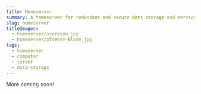 ```yaml
---
title: Homeserver
summary: A homeserver for redundant and secure data storage and service hosting, built to be replicated by others.
slug: homeserver
titleImages: 
  - homeserver/overview.jpg
  - homeserver/pfsense-blade.jpg
tags: 
  - homeserver
  - computer
  - server
  - data-storage
---
```


More coming soon!
